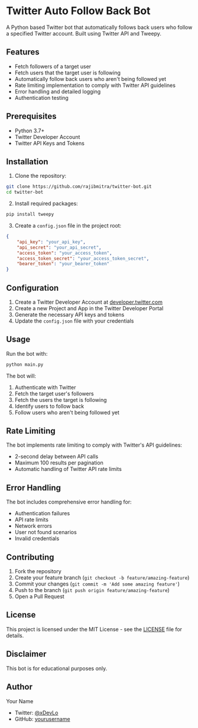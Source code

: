 # Twitter Auto Follow Back Bot

A Python based Twitter bot that automatically follows back users who follow a specified Twitter account. Built using Twitter API and Tweepy.

## Features

- Fetch followers of a target user
- Fetch users that the target user is following
- Automatically follow back users who aren't being followed yet
- Rate limiting implementation to comply with Twitter API guidelines
- Error handling and detailed logging
- Authentication testing

## Prerequisites

- Python 3.7+
- Twitter Developer Account
- Twitter API Keys and Tokens

## Installation

1. Clone the repository:
```bash
git clone https://github.com/rajibmitra/twitter-bot.git
cd twitter-bot
```

2. Install required packages:
```bash
pip install tweepy
```

3. Create a `config.json` file in the project root:
```json
{
    "api_key": "your_api_key",
    "api_secret": "your_api_secret",
    "access_token": "your_access_token",
    "access_token_secret": "your_access_token_secret",
    "bearer_token": "your_bearer_token"
}
```

## Configuration

1. Create a Twitter Developer Account at [developer.twitter.com](https://developer.twitter.com)
2. Create a new Project and App in the Twitter Developer Portal
3. Generate the necessary API keys and tokens
4. Update the `config.json` file with your credentials

## Usage

Run the bot with:
```bash
python main.py
```

The bot will:
1. Authenticate with Twitter
2. Fetch the target user's followers
3. Fetch the users the target is following
4. Identify users to follow back
5. Follow users who aren't being followed yet

## Rate Limiting

The bot implements rate limiting to comply with Twitter's API guidelines:
- 2-second delay between API calls
- Maximum 100 results per pagination
- Automatic handling of Twitter API rate limits

## Error Handling

The bot includes comprehensive error handling for:
- Authentication failures
- API rate limits
- Network errors
- User not found scenarios
- Invalid credentials

## Contributing

1. Fork the repository
2. Create your feature branch (`git checkout -b feature/amazing-feature`)
3. Commit your changes (`git commit -m 'Add some amazing feature'`)
4. Push to the branch (`git push origin feature/amazing-feature`)
5. Open a Pull Request

## License

This project is licensed under the MIT License - see the [LICENSE](LICENSE) file for details.

## Disclaimer

This bot is for educational purposes only. 

## Author

Your Name
- Twitter: [@xDevLo](https://x.com/xDevLo)
- GitHub: [yourusername](https://github.com/rajibmitra)